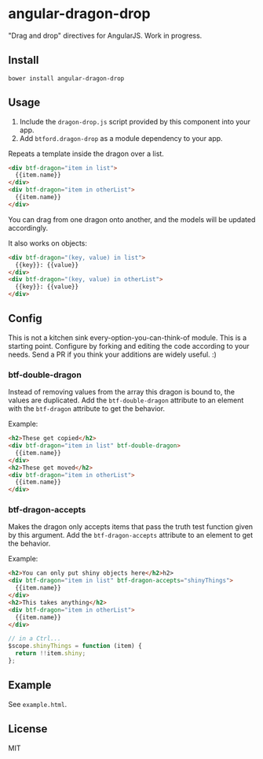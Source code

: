 # angular-dragon-drop
"Drag and drop" directives for AngularJS. Work in progress.

## Install

```shell
bower install angular-dragon-drop
```

## Usage
1. Include the `dragon-drop.js` script provided by this component into your app.
2. Add `btford.dragon-drop` as a module dependency to your app.

Repeats a template inside the dragon over a list.
```html
<div btf-dragon="item in list">
  {{item.name}}
</div>
<div btf-dragon="item in otherList">
  {{item.name}}
</div>
```
You can drag from one dragon onto another, and the models will be updated accordingly.

It also works on objects:
```html
<div btf-dragon="(key, value) in list">
  {{key}}: {{value}}
</div>
<div btf-dragon="(key, value) in otherList">
  {{key}}: {{value}}
</div>
```


## Config
This is not a kitchen sink every-option-you-can-think-of module.
This is a starting point.
Configure by forking and editing the code according to your needs.
Send a PR if you think your additions are widely useful. :)

### btf-double-dragon
Instead of removing values from the array this dragon is bound to, the values are duplicated.
Add the `btf-double-dragon` attribute to an element with the `btf-dragon` attribute to get the behavior.

Example:
```html
<h2>These get copied</h2>
<div btf-dragon="item in list" btf-double-dragon>
  {{item.name}}
</div>
<h2>These get moved</h2>
<div btf-dragon="item in otherList">
  {{item.name}}
</div>
```

### btf-dragon-accepts
Makes the dragon only accepts items that pass the truth test function given by this argument.
Add the `btf-dragon-accepts` attribute to an element to get the behavior.

Example:
```html
<h2>You can only put shiny objects here</h2>h2>
<div btf-dragon="item in list" btf-dragon-accepts="shinyThings">
  {{item.name}}
</div>
<h2>This takes anything</h2>
<div btf-dragon="item in otherList">
  {{item.name}}
</div>
```

```javascript
// in a Ctrl...
$scope.shinyThings = function (item) {
  return !!item.shiny;
};
```

## Example
See `example.html`.

## License
MIT
